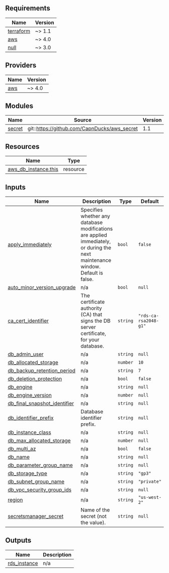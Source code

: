 <!-- BEGINNING OF PRE-COMMIT-TERRAFORM DOCS HOOK -->
## Requirements

| Name | Version |
|------|---------|
| <a name="requirement_terraform"></a> [terraform](#requirement\_terraform) | ~> 1.1 |
| <a name="requirement_aws"></a> [aws](#requirement\_aws) | ~> 4.0 |
| <a name="requirement_null"></a> [null](#requirement\_null) | ~> 3.0 |

## Providers

| Name | Version |
|------|---------|
| <a name="provider_aws"></a> [aws](#provider\_aws) | ~> 4.0 |

## Modules

| Name | Source | Version |
|------|--------|---------|
| <a name="module_secret"></a> [secret](#module\_secret) | git::https://github.com/CapnDucks/aws_secret | 1.1 |

## Resources

| Name | Type |
|------|------|
| [aws_db_instance.this](https://registry.terraform.io/providers/hashicorp/aws/latest/docs/resources/db_instance) | resource |

## Inputs

| Name | Description | Type | Default | Required |
|------|-------------|------|---------|:--------:|
| <a name="input_apply_immediately"></a> [apply\_immediately](#input\_apply\_immediately) | Specifies whether any database modifications are applied immediately, or during the next maintenance window. Default is false. | `bool` | `false` | no |
| <a name="input_auto_minor_version_upgrade"></a> [auto\_minor\_version\_upgrade](#input\_auto\_minor\_version\_upgrade) | n/a | `bool` | `null` | no |
| <a name="input_ca_cert_identifier"></a> [ca\_cert\_identifier](#input\_ca\_cert\_identifier) | The certificate authority (CA) that signs the DB server certificate, for your database. | `string` | `"rds-ca-rsa2048-g1"` | no |
| <a name="input_db_admin_user"></a> [db\_admin\_user](#input\_db\_admin\_user) | n/a | `string` | `null` | no |
| <a name="input_db_allocated_storage"></a> [db\_allocated\_storage](#input\_db\_allocated\_storage) | n/a | `number` | `10` | no |
| <a name="input_db_backup_retention_period"></a> [db\_backup\_retention\_period](#input\_db\_backup\_retention\_period) | n/a | `string` | `7` | no |
| <a name="input_db_deletion_protection"></a> [db\_deletion\_protection](#input\_db\_deletion\_protection) | n/a | `bool` | `false` | no |
| <a name="input_db_engine"></a> [db\_engine](#input\_db\_engine) | n/a | `string` | `null` | no |
| <a name="input_db_engine_version"></a> [db\_engine\_version](#input\_db\_engine\_version) | n/a | `number` | `null` | no |
| <a name="input_db_final_snapshot_identifier"></a> [db\_final\_snapshot\_identifier](#input\_db\_final\_snapshot\_identifier) | n/a | `string` | `null` | no |
| <a name="input_db_identifier_prefix"></a> [db\_identifier\_prefix](#input\_db\_identifier\_prefix) | Database identifier prefix. | `string` | `null` | no |
| <a name="input_db_instance_class"></a> [db\_instance\_class](#input\_db\_instance\_class) | n/a | `string` | `null` | no |
| <a name="input_db_max_allocated_storage"></a> [db\_max\_allocated\_storage](#input\_db\_max\_allocated\_storage) | n/a | `number` | `null` | no |
| <a name="input_db_multi_az"></a> [db\_multi\_az](#input\_db\_multi\_az) | n/a | `bool` | `false` | no |
| <a name="input_db_name"></a> [db\_name](#input\_db\_name) | n/a | `string` | `null` | no |
| <a name="input_db_parameter_group_name"></a> [db\_parameter\_group\_name](#input\_db\_parameter\_group\_name) | n/a | `string` | `null` | no |
| <a name="input_db_storage_type"></a> [db\_storage\_type](#input\_db\_storage\_type) | n/a | `string` | `"gp3"` | no |
| <a name="input_db_subnet_group_name"></a> [db\_subnet\_group\_name](#input\_db\_subnet\_group\_name) | n/a | `string` | `"private"` | no |
| <a name="input_db_vpc_security_group_ids"></a> [db\_vpc\_security\_group\_ids](#input\_db\_vpc\_security\_group\_ids) | n/a | `string` | `null` | no |
| <a name="input_region"></a> [region](#input\_region) | n/a | `string` | `"us-west-2"` | no |
| <a name="input_secretsmanager_secret"></a> [secretsmanager\_secret](#input\_secretsmanager\_secret) | Name of the secret (not the value). | `string` | `null` | no |

## Outputs

| Name | Description |
|------|-------------|
| <a name="output_rds_instance"></a> [rds\_instance](#output\_rds\_instance) | n/a |
<!-- END OF PRE-COMMIT-TERRAFORM DOCS HOOK -->